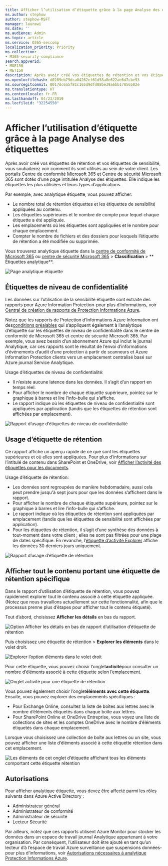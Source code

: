 ```yaml
---
title: Afficher l’utilisation d’étiquette grâce à la page Analyse des étiquettes
ms.author: stephow
author: stephow-MSFT
manager: laurawi
ms.date: ''
ms.audience: Admin
ms.topic: article
ms.service: O365-seccomp
localization_priority: Priority
ms.collection:
- M365-security-compliance
search.appverid:
- MOE150
- MET150
description: Après avoir créé vos étiquettes de rétention et vos étiquettes de sensibilité, vous souhaiterez voir comment ils sont utilisés au sein de votre client. Les portails Centre de conformité Microsoft 365 et Centre de sécurité Microsoft 365 sont dotés d’une page intitulée Analyse des étiquettes. Elle indique les étiquettes les plus utilisées et leurs types d’applications.
ms.openlocfilehash: d0289eb79dca04262ef61d58a8e622ae6d7cbe93
ms.sourcegitcommit: 0017dc6a5f81c165d9dfd88be39a6bb17856582e
ms.translationtype: HT
ms.contentlocale: fr-FR
ms.lasthandoff: 04/23/2019
ms.locfileid: "32254550"
---
```

# <a name="view-label-usage-with-label-analytics"></a>Afficher l’utilisation d’étiquette grâce à la page Analyse des étiquettes

Après avoir créé vos étiquettes de rétention et vos étiquettes de sensibilité, vous souhaiterez voir comment ils sont utilisés au sein de votre client. Les portails Centre de conformité Microsoft 365 et Centre de sécurité Microsoft 365 sont dotés d’une page intitulée Analyse des étiquettes. Elle indique les étiquettes les plus utilisées et leurs types d’applications.

Par exemple, avec analytique étiquette, vous pouvez afficher:

- Le nombre total de rétention étiquettes et les étiquettes de sensibilité appliquées au contenu.
- Les étiquettes supérieures et le nombre de compte pour lequel chaque étiquette a été appliquée.
- Les emplacements où les étiquettes sont appliquées et le nombre pour chaque emplacement.
- Compter le nombre de fichiers et des dossiers pour lesquels l’étiquette de rétention a été modifiée ou supprimée.

Vous trouverez analytique étiquette dans la [centre de conformité de Microsoft 365](https://compliance.microsoft.com/labelanalytics) ou [centre de sécurité Microsoft 365](https://security.microsoft.com/labelanalytics) > **Classification**  >  ** Étiquettes analytique**.

![Page analytique étiquette](media/label-analytics-page.png)

## <a name="sensitivity-label-usage"></a>Étiquettes de niveau de confidentialité

Les données sur l’utilisation de la sensibilité étiquette sont extraite des rapports pour Azure Information Protection-pour plus d’informations, voir [Central de création de rapports de Protection Informations Azure](https://docs.microsoft.com/fr-FR/azure/information-protection/reports-aip).

Notez que les rapports de Protection d’Informations Azure Information ont des[conditions préalables](https://docs.microsoft.com/fr-FR/azure/information-protection/reports-aip#prerequisites-for-azure-information-protection-analytics) qui s’appliquent également à l’analytique d’étiquette sur les étiquettes de niveau de confidentialité dans le centre de conformité de Microsoft 365 et centre de sécurité Microsoft 365. Par exemple, vous avez besoin d’un abonnement Azure qui inclut le journal Analytique, car ces rapports sont le résultat de l’envoi d’informations d’événements d’audit d’une protection à partir de scanneurs et Azure Information Protection clients vers un emplacement centralisé basé sur Azure journal Service Analytique.

Usage d’étiquettes de niveau de confidentialité:

- Il n’existe aucune latence dans les données. Il s’agit d’un rapport en temps réel.
- Pour afficher le nombre de chaque étiquette supérieure, pointez sur le graphique à barres et lire l’info-bulle qui s’affiche.
- Le rapport indique où les étiquettes de niveau de confidentialité sont appliquées par application (tandis que les étiquettes de rétention sont affichées par emplacement).

![Rapport d’usage d’étiquettes de niveau de confidentialité](media/sensitivity-label-usage-report.png)

## <a name="retention-label-usage"></a>Usage d’étiquette de rétention

Ce rapport affiche un aperçu rapide de ce que sont les étiquettes supérieures et où elles sont appliquées. Pour plus d’informations sur l’intitulé de contenu dans SharePoint et OneDrive, voir [Afficher l’activité des étiquettes pour les documents](view-label-activity-for-documents.md).

Usage d’étiquette de rétention:

- Les données sont regroupées de manière hebdomadaire, aussi cela peut prendre jusqu'à sept jours pour que les données s’affichent dans le rapport.
- Pour afficher le nombre de chaque étiquette supérieure, pointez sur le graphique à barres et lire l’info-bulle qui s’affiche.
- Le rapport indique où les étiquettes de rétention sont appliquées par emplacement (tandis que les étiquettes de sensibilité sont affichées par application).
- Pour les étiquettes de rétention, il s’agit d’une synthèse des données à tout-moment dans votre client ; elles ne sont pas filtrées pour une plage de dates spécifique. En revanche, l’[étiquette d’activité Explorer](view-label-activity-for-documents.md) affiche les données 30 derniers jours uniquement.

![Rapport d’usage d’étiquette de rétention](media/retention-label-usage-report.png)

## <a name="view-all-content-with-a-specific-retention-label"></a>Afficher tout le contenu portant une étiquette de rétention spécifique

Dans le rapport d’utilisation d’étiquette de rétention, vous pouvez rapidement explorer tout le contenu associé à cette étiquette appliquée. (Notez que nous travaillons actuellement sur cette fonctionnalité, afin que le processus prenne plus d’étapes pour afficher tout le contenu étiqueté).

Tout d’abord, choisissez **Afficher les détails** en bas du rapport.

![Option Afficher les détails en bas de rapport d’utilisation d’étiquette de rétention](media/retention-label-usage-view-details.png)

Puis choisissez une étiquette de rétention > **Explorer les éléments** dans le volet droit.

![Explorer l’option éléments dans le volet droit](media/retention-label-usage-explore-items.png)

Pour cette étiquette, vous pouvez choisir l’onglet**activité**pour consulter un nombre d’éléments associé à cette étiquette selon l’emplacement.

![Onglet activité pour une étiquette de rétention](media/retention-label-usage-activity-tab.png)

Vous pouvez également choisir l’onglet**éléments avec cette étiquette**. Ensuite, vous pouvez explorer des emplacements spécifiques :

- Pour Exchange Online, consultez la liste de boîtes aux lettres avec le nombre d’éléments étiquetés dans chaque boîte aux lettres.
- Pour SharePoint Online et OneDrive Entreprise, vous voyez une liste de collections de sites et les comptes OneDrive avec le nombre d’éléments étiquetés dans chaque emplacement.

Lorsque vous choisissez une collection de boîte aux lettres ou un site, vous pouvez afficher une liste d’éléments associé à cette étiquette rétention dans cet emplacement.

![Les éléments de cet onglet d’étiquette affichant tous les éléments comportant cette étiquette rétention](media/retention-label-usage-content-explorer.png)

## <a name="permissions"></a>Autorisations

Pour afficher analytique étiquette, vous devez être affecté parmi les rôles suivants dans Azure Active Directory :

- Administrateur général
- Administrateur de conformité
- Administrateur de sécurité
- Lecteur Sécurité

Par ailleurs, notez que ces rapports utilisent Azure Monitor pour stocker les données dans un espace de travail journal Analytique appartenant à votre organisation. Par conséquent, l’utilisateur doit être ajouté en tant qu’un lecteur d’à l’espace de travail Azure surveillance que suspensions données-pour plus d’informations, voir [Autorisations nécessaires à analytique Protection Informations Azure](https://docs.microsoft.com/fr-FR/azure/information-protection/reports-aip#permissions-required-for-azure-information-protection-analytics).

